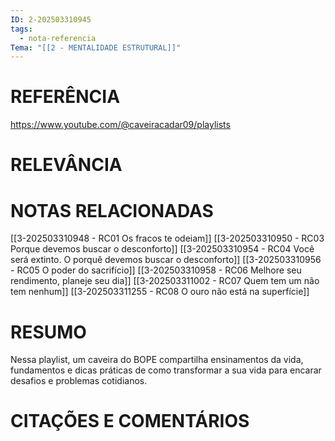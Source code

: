 ```yaml
---
ID: 2-202503310945
tags:
  - nota-referencia
Tema: "[[2 - MENTALIDADE ESTRUTURAL]]"
---
```

# REFERÊNCIA

https://www.youtube.com/@caveiracadar09/playlists

# RELEVÂNCIA

# NOTAS RELACIONADAS

[[3-202503310948 - RC01 Os fracos te odeiam]]
[[3-202503310950 - RC03 Porque devemos buscar o desconforto]]
[[3-202503310954 - RC04 Você será extinto. O porquê devemos buscar o desconforto]]
[[3-202503310956 - RC05 O poder do sacrifício]]
[[3-202503310958 - RC06 Melhore seu rendimento, planeje seu dia]]
[[3-202503311002 - RC07 Quem tem um não tem nenhum]]
[[3-202503311255 - RC08 O ouro não está na superfície]]
# RESUMO

Nessa playlist, um caveira do BOPE compartilha ensinamentos da vida, fundamentos e dicas práticas de como transformar a sua vida para encarar desafios e problemas cotidianos.

# CITAÇÕES E COMENTÁRIOS
